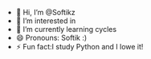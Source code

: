 - 👋 Hi, I’m @Softikz
- 👀 I’m interested in  
- 🌱 I’m currently learning cycles
- 😄 Pronouns: Softik :)
- ⚡ Fun fact:I study Python and I lowe it!

<!---
Softikz/Softikz is a ✨ special ✨ repository because its `README.md` (this file) appears on your GitHub profile.
You can click the Preview link to take a look at your changes.
--->
